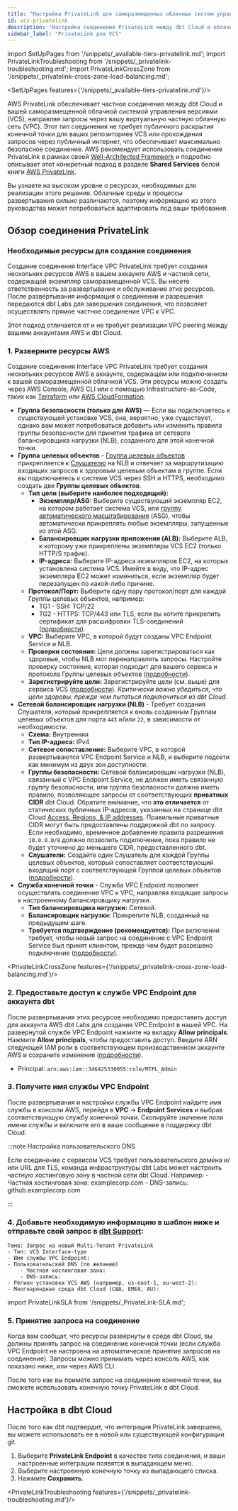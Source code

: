 ```yaml
---
title: "Настройка PrivateLink для саморазмещенных облачных систем управления версиями (VCS)"
id: vcs-privatelink
description: "Настройка соединения PrivateLink между dbt Cloud и облачным git-сервером вашей организации"
sidebar_label: "PrivateLink для VCS"
---
```


import SetUpPages from '/snippets/_available-tiers-privatelink.md';
import PrivateLinkTroubleshooting from '/snippets/_privatelink-troubleshooting.md';
import PrivateLinkCrossZone from '/snippets/_privatelink-cross-zone-load-balancing.md';

<SetUpPages features={'/snippets/_available-tiers-privatelink.md'}/>

AWS PrivateLink обеспечивает частное соединение между dbt Cloud и вашей саморазмещенной облачной системой управления версиями (VCS), направляя запросы через вашу виртуальную частную облачную сеть (VPC). Этот тип соединения не требует публичного раскрытия конечной точки для ваших репозиториев VCS или прохождения запросов через публичный интернет, что обеспечивает максимально безопасное соединение. AWS рекомендует использовать соединение PrivateLink в рамках своей [Well-Architected Framework](https://docs.aws.amazon.com/wellarchitected/latest/framework/welcome.html) и подробно описывает этот конкретный подход в разделе **Shared Services** белой книги [AWS PrivateLink](https://docs.aws.amazon.com/pdfs/whitepapers/latest/aws-privatelink/aws-privatelink.pdf).

Вы узнаете на высоком уровне о ресурсах, необходимых для реализации этого решения. Облачные среды и процессы развертывания сильно различаются, поэтому информацию из этого руководства может потребоваться адаптировать под ваши требования.

## Обзор соединения PrivateLink

<Lightbox src="/img/docs/dbt-cloud/cloud-configuring-dbt-cloud/privatelink-vcs-architecture.png" width="80%" title="Общий обзор архитектуры dbt Cloud и AWS PrivateLink для VCS" />

### Необходимые ресурсы для создания соединения

Создание соединения Interface VPC PrivateLink требует создания нескольких ресурсов AWS в вашем аккаунте AWS и частной сети, содержащей экземпляр саморазмещенной VCS. Вы несете ответственность за развертывание и обслуживание этих ресурсов. После развертывания информация о соединении и разрешения передаются dbt Labs для завершения соединения, что позволяет осуществлять прямое частное соединение VPC к VPC.

Этот подход отличается от и не требует реализации VPC peering между вашими аккаунтами AWS и dbt Cloud.

### 1. Разверните ресурсы AWS

Создание соединения Interface VPC PrivateLink требует создания нескольких ресурсов AWS в аккаунте, содержащем или подключенном к вашей саморазмещенной облачной VCS. Эти ресурсы можно создать через AWS Console, AWS CLI или с помощью Infrastructure-as-Code, таких как [Terraform](https://registry.terraform.io/providers/hashicorp/aws/latest/docs) или [AWS CloudFormation](https://aws.amazon.com/cloudformation/).

- **Группа безопасности (только для AWS)** &mdash; Если вы подключаетесь к существующей установке VCS, она, вероятно, уже существует, однако вам может потребоваться добавить или изменить правила группы безопасности для принятия трафика от сетевого балансировщика нагрузки (NLB), созданного для этой конечной точки.
- **Группа целевых объектов** - [Группа целевых объектов](https://docs.aws.amazon.com/elasticloadbalancing/latest/network/load-balancer-target-groups.html) прикрепляется к [Слушателю](https://docs.aws.amazon.com/elasticloadbalancing/latest/network/load-balancer-listeners.html) на NLB и отвечает за маршрутизацию входящих запросов к здоровым целевым объектам в группе. Если вы подключаетесь к системе VCS через SSH и HTTPS, необходимо создать две **Группы целевых объектов**.
    - **Тип цели (выберите наиболее подходящий):**
        - **Экземпляр/ASG:** Выберите существующий экземпляр EC2, на котором работает система VCS, или [группу автоматического масштабирования](https://docs.aws.amazon.com/autoscaling/ec2/userguide/attach-load-balancer-asg.html) (ASG), чтобы автоматически прикреплять любые экземпляры, запущенные из этой ASG.
        - **Балансировщик нагрузки приложения (ALB):** Выберите ALB, к которому уже прикреплены экземпляры VCS EC2 (только HTTP/S трафик).
        - **IP-адреса:** Выберите IP-адреса экземпляров EC2, на которых установлена система VCS. Имейте в виду, что IP-адрес экземпляра EC2 может измениться, если экземпляр будет перезапущен по какой-либо причине.
    - **Протокол/Порт:** Выберите одну пару протокол/порт для каждой Группы целевых объектов, например:
        - TG1 - SSH: TCP/22
        - TG2 - HTTPS: TCP/443 или TLS, если вы хотите прикрепить сертификат для расшифровки TLS-соединений ([подробности](https://docs.aws.amazon.com/elasticloadbalancing/latest/network/create-tls-listener.html)).
    - **VPC:** Выберите VPC, в которой будут созданы VPC Endpoint Service и NLB.
    - **Проверки состояния:** Цели должны зарегистрироваться как здоровые, чтобы NLB мог перенаправлять запросы. Настройте проверку состояния, которая подходит для вашего сервиса и протокола Группы целевых объектов ([подробности](https://docs.aws.amazon.com/elasticloadbalancing/latest/network/target-group-health-checks.html)).
    - **Зарегистрируйте цели:** Зарегистрируйте цели (см. выше) для сервиса VCS ([подробности](https://docs.aws.amazon.com/elasticloadbalancing/latest/application/target-group-register-targets.html)). _Критически важно убедиться, что цели здоровы, прежде чем пытаться подключиться из dbt Cloud._
- **Сетевой балансировщик нагрузки (NLB)** - Требует создания Слушателя, который прикрепляется к вновь созданным Группам целевых объектов для порта `443` и/или `22`, в зависимости от необходимости.
    - **Схема:** Внутренняя
    - **Тип IP-адреса:** IPv4
    - **Сетевое сопоставление:** Выберите VPC, в которой развертываются VPC Endpoint Service и NLB, и выберите подсети как минимум из двух зон доступности.
    - **Группы безопасности:** Сетевой балансировщик нагрузки (NLB), связанный с VPC Endpoint Service, не должен иметь связанную группу безопасности, или группа безопасности должна иметь правило, позволяющее запросы от соответствующих **приватных CIDR** dbt Cloud. Обратите внимание, что **это отличается** от статических публичных IP-адресов, указанных на странице dbt Cloud [Access, Regions, & IP addresses](https://docs.getdbt.com/docs/cloud/about-cloud/access-regions-ip-addresses). Правильные приватные CIDR могут быть предоставлены поддержкой dbt по запросу. Если необходимо, временное добавление правила разрешения `10.0.0.0/8` должно позволить подключение, пока правило не будет уточнено до меньшего CIDR, предоставленного dbt.
    - **Слушатели:** Создайте один Слушатель для каждой Группы целевых объектов, который сопоставляет соответствующий входящий порт с соответствующей Группой целевых объектов ([подробности](https://docs.aws.amazon.com/elasticloadbalancing/latest/network/load-balancer-listeners.html)).
- **Служба конечной точки** - Служба VPC Endpoint позволяет осуществлять соединение VPC к VPC, направляя входящие запросы к настроенному балансировщику нагрузки.
    - **Тип балансировщика нагрузки:** Сетевой.
    - **Балансировщик нагрузки:** Прикрепите NLB, созданный на предыдущем шаге.
    - **Требуется подтверждение (рекомендуется):** При включении требует, чтобы новый запрос на соединение с VPC Endpoint Service был принят клиентом, прежде чем будет разрешено подключение ([подробности](https://docs.aws.amazon.com/vpc/latest/privatelink/configure-endpoint-service.html#accept-reject-connection-requests)).

<PrivateLinkCrossZone features={'/snippets/_privatelink-cross-zone-load-balancing.md'}/>

### 2. Предоставьте доступ к службе VPC Endpoint для аккаунта dbt

После развертывания этих ресурсов необходимо предоставить доступ для аккаунта AWS dbt Labs для создания VPC Endpoint в нашей VPC. На развернутой службе VPC Endpoint нажмите на вкладку **Allow principals**. Нажмите **Allow principals**, чтобы предоставить доступ. Введите ARN следующей IAM роли в соответствующем производственном аккаунте AWS и сохраните изменения ([подробности](https://docs.aws.amazon.com/vpc/latest/privatelink/configure-endpoint-service.html#add-remove-permissions)).

 - Principal: `arn:aws:iam::346425330055:role/MTPL_Admin`

 <Lightbox src="/img/docs/dbt-cloud/privatelink-allow-principals.png" width="70%" title="Введите ARN"/>

### 3. Получите имя службы VPC Endpoint

После развертывания и настройки службы VPC Endpoint найдите имя службы в консоли AWS, перейдя в **VPC** → **Endpoint Services** и выбрав соответствующую службу конечной точки. Скопируйте значение поля имени службы и включите его в ваше сообщение в поддержку dbt Cloud.

 <Lightbox src="/img/docs/dbt-cloud/privatelink-endpoint-service-name.png" width="70%" title="Получите значение поля имени службы"/>

:::note Настройка пользовательского DNS
 
Если соединение с сервисом VCS требует пользовательского домена и/или URL для TLS, команда инфраструктуры dbt Labs может настроить частную хостинговую зону в частной сети dbt Cloud. Например:
    - Частная хостинговая зона: examplecorp.com
    - DNS-запись: github.examplecorp.com
    
:::

### 4. Добавьте необходимую информацию в шаблон ниже и отправьте свой запрос в [dbt Support](https://docs.getdbt.com/community/resources/getting-help#dbt-cloud-support):
```
Тема: Запрос на новый Multi-Tenant PrivateLink
- Тип: VCS Interface-type
- Имя службы VPC Endpoint:
- Пользовательский DNS (по желанию)
    - Частная хостинговая зона:
    - DNS-запись:
- Регион установки VCS AWS (например, us-east-1, eu-west-2):
- Многоарендная среда dbt Cloud (США, EMEA, AU):
```

import PrivateLinkSLA from '/snippets/_PrivateLink-SLA.md';

<PrivateLinkSLA />

### 5. Принятие запроса на соединение

Когда вам сообщат, что ресурсы развернуты в среде dbt Cloud, вы должны принять запрос на соединение конечной точки (если служба VPC Endpoint не настроена на автоматическое принятие запросов на соединение). Запросы можно принимать через консоль AWS, как показано ниже, или через AWS CLI.

<Lightbox src="/img/docs/dbt-cloud/cloud-configuring-dbt-cloud/accept-request.png" width="80%" title="Принять запрос на соединение" />

После того как вы примете запрос на соединение конечной точки, вы сможете использовать конечную точку PrivateLink в dbt Cloud.

## Настройка в dbt Cloud

После того как dbt подтвердит, что интеграция PrivateLink завершена, вы можете использовать ее в новой или существующей конфигурации git. 

1. Выберите **PrivateLink Endpoint** в качестве типа соединения, и ваши настроенные интеграции появятся в выпадающем меню. 
2. Выберите настроенную конечную точку из выпадающего списка.
3. Нажмите **Сохранить**.

<Lightbox src="/img/docs/dbt-cloud/cloud-configuring-dbt-cloud/vcs-setup-new.png" width="80%" title="Настройка новой интеграции git с PrivateLink" />

<Lightbox src="/img/docs/dbt-cloud/cloud-configuring-dbt-cloud/vcs-setup-existing.png" width="80%" title="Редактирование существующей интеграции git с PrivateLink" />

<PrivateLinkTroubleshooting features={'/snippets/_privatelink-troubleshooting.md'}/>